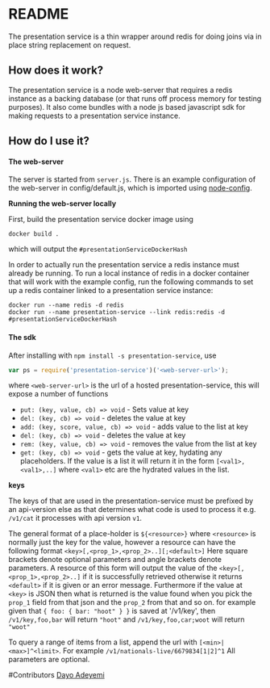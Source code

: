 # README #

The presentation service is a thin wrapper around redis for doing joins via in place string replacement on request.

## How does it work? ##

The presentation service is a node web-server that requires a redis instance as a backing database (or that runs off process memory for testing purposes). It also come bundles with a node js based javascript sdk for making requests to a presentation service instance.

## How do I use it? ##
#### The web-server ####

The server is started from `server.js`. There is an example configuration of the web-server in config/default.js, which is imported using [node-config](https://www.npmjs.com/package/config).

**Running the web-server locally**

First, build the presentation service docker image using

```
docker build .
```

which will output the `#presentationServiceDockerHash`

In order to actually run the presentation service a redis instance must already be running. To run a local instance of redis in a docker container that will work with the example config, run the following commands to set up a redis container linked to a presentation service instance:

```
docker run --name redis -d redis
docker run --name presentation-service --link redis:redis -d #presentationServiceDockerHash
```

#### The sdk ####

After installing with `npm install -s presentation-service`, use
```javascript
var ps = require('presentation-service')('<web-server-url>');
```
where `<web-server-url>` is the url of a hosted presentation-service, this will expose a number of functions

 - `put: (key, value, cb) => void` - Sets value at key
 - `del: (key, cb) => void` - deletes the value at key
 - `add: (key, score, value, cb) => void` - adds value to the list at key
 - `del: (key, cb) => void` - deletes the value at key
 - `rem: (key, value, cb) => void` - removes the value from the list at key
 - `get: (key, cb) => void` - gets the value at key, hydating any placeholders. If the value is a list it will return it in the form `[<val1>,<val1>,..]` where `<val1>` etc are the hydrated values in the list.

**keys**

The keys of that are used in the presentation-service must be prefixed by an api-version else as that determines what code is used to process it e.g. `/v1/cat` it processes with api version `v1`.

The general format of a place-holder is `${<resource>}` where `<resource>` is normally just the key for the value, however a resource can have the following format
```<key>[,<prop_1>,<prop_2>..][;<default>]```
Here square brackets denote optional parameters and angle brackets denote parameters.
A resource of this form will output the value of the `<key>[,<prop_1>,<prop_2>..]` if it is successfully retrieved otherwise it returns `<default>` if it is given or an error message. Furthermore if the value at `<key>` is JSON then what is returned is the value found when you pick the `prop_1` field from that json and the `prop_2` from that and so on.
for example given that `{ foo: { bar: "hoot" } }` is saved at '/v1/key', then `/v1/key,foo,bar` will return `"hoot"` and `/v1/key,foo,car;woot` will return `"woot"`

To query a range of items from a list, append the url with `[<min>|<max>]^<limit>`. For example `/v1/nationals-live/6679834[1|2]^1`
All parameters are optional.


#Contributors
[Dayo Adeyemi](https://www.npmjs.com/~dayoadeyemi) 
